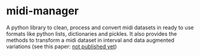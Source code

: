 # midi-manager
A python library to clean, process and convert midi datasets in ready to use formats like python lists, dictionaries and pickles.
It also provides the methods to transform a midi dataset in interval and data augmented variations (see this paper: [not published yet]())
